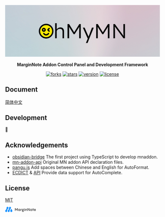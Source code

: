 <a href="https://github.com/marginnoteapp/ohmymn">
  <img src="assets/banner.jpeg" alt="OhMyMN" >
</a>

<p/>

<p align="center">
  <b>MarginNote Addon Control Panel and Development Framework</b>
</p>

<p align="center">
  <a href="https://github.com/marginnoteapp/ohmymn/network/members"><img src="https://img.shields.io/github/forks/marginnoteapp/ohmymn.svg?style=flat" alt="forks"></a>
  <a href="https://github.com/marginnoteapp/ohmymn/stargazers"><img src="https://img.shields.io/github/stars/marginnoteapp/ohmymn.svg?style=flat" alt="stars"></a>
  <a href="https://github.com/marginnoteapp/ohmymn/blob/main/package.json"><img src="https://img.shields.io/badge/version-v4.0.4-orange" alt="version"></a>
  <a href="https://github.com/marginnoteapp/ohmymn/blob/main/LICENSE"><img src="https://img.shields.io/badge/license-MIT-green" alt="license"></a>
</p>


## Document
[简体中文](https://ohmymn.marginnote.cn/)

## Development
🚧
## Acknowledgements

- [obsidian-bridge](https://github.com/aidenlx/obsidian-bridge) The first project using TypeScript to develop mnaddon.
- [mn-addon-api](https://github.com/aidenlx/mn-addon-api) Original MN addon API declaration files.
- [pangu.js](https://github.com/vinta/pangu.js) Add spaces between Chinese and English for AutoFormat.
- [ECDICT](https://github.com/skywind3000/ECDICT) & [API](http://dict.e.opac.vip/dict.php) Provide data support for AutoComplete.

## License
[MIT](https://github.com/marginnoteapp/ohmymn/blob/main/LICENSE)

<img src="assets/mn.png" alt="MarginNote" width="100">
